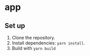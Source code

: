 # app

## Set up

1. Clone the repository.
2. Install dependencies: `yarn install`.
3. Build with `yarn build`
